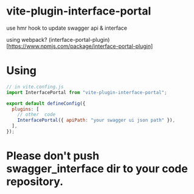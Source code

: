 # vite-plugin-interface-portal

use hmr hook to update swagger api & interface

using webpack? (interface-portal-plugin)[https://www.npmjs.com/package/interface-portal-plugin]

# Using

```js
// in vite.confing.js
import InterfacePortal from "vite-plugin-interface-portal";

export default defineConfig({
  plugins: [
    // other  code
    InterfacePortal({ apiPath: "your swagger ui json path" }),
  ],
});
```

# Please don't push swagger_interface dir to your code repository.
